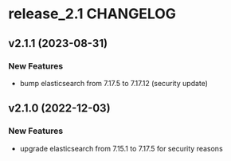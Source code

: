 # release_2.1 CHANGELOG

## v2.1.1 (2023-08-31)

### New Features

- bump elasticsearch from 7.17.5 to 7.17.12 (security update)

## v2.1.0 (2022-12-03)

### New Features

- upgrade elasticsearch from 7.15.1 to 7.17.5 for security reasons



